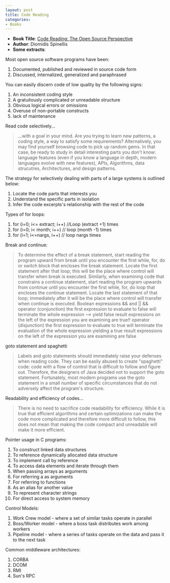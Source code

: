 ```yaml
---
layout: post
title: Code Reading
categories:
- Books
---
```


- **Book Title**:  [Code Reading: The Open Source Perspective](http://www.amazon.com/Code-Reading-Open-Source-Perspective/dp/0201799405)
- **Author**: Diomidis Spinellis
- **Some extracts**:

Most open source software programs have been:

1. Documented, published and reviewed in source code form
2. Discussed, internalized, generalized and paraphrased

You can easily discern code of low quality by the following signs:

1. An inconsistent coding style
2. A gratuitously complicated or unreadable structure
3. Obvious logical errors or omissions
4. Overuse of non-portable constructs
5. lack of maintenance

Read code selectively...

> ...with a goal in your mind. Are you trying to learn new patterns, a coding style, a way to satisfy some requirements? Alternatively, you may find yourself browsing code to pick up random gems. In that case, be ready to study in detail interesting parts you don't know: language features (even if you know a language in depth, modern languages evolve with new features), APIs, Algorithms, data strucutres, Architectures, and design patterns.

The strategy for selectively dealing with parts of a large systems is outlined below:

1. Locate the code parts that interests you
2. Understand the specific parts in isolation
3. Infer the code excerpts's relationship with the rest of the code

Types of for loops:

1. for (i=0; i<= extract; i++) //Loop (extract +1) times
2. for (i=0; i< month; i++) // loop (month -1) times
3. for (i=1; i<=nargs, i++) // loop nargs times

Break and continue:

> To determine the effect of a break statement, start reading the program upward from break until you encounter the first while, for, do or switch block that encloses the break statement. Locate the first statement after that loop; this will be the place where control will transfer when break is executed. Similarly, when examining code that constrains a continue statement, start reading the program upwards from continue until you encounter the first while, for, do loop that encloses the continue statement. Locate the last statement of that loop; immediately after it will be the place where control will transfer when continue is executed. Boolean expressions && and || && operator (conjunction) the first expression to evaluate to false will terminate the whole expression --> yield false result expressions on the left of the expression you are examining are true!! operator (disjunction) the first expression to evaluate to true will terminate the evaluation of the whole expression yielding a true result expressions on the left of the expression you are examining are false

goto statement and spaghetti

> Labels and goto statements should immediately raise your defenses when reading code. They can be easily abused to create "spaghetti" code: code with a flow of control that is difficult to follow and figure out. Therefore, the designers of Java decided not to support the goto statement. Fortunately, most modern programs use the goto statement in a small number of specific circumstances that do not adversely affect the program's structure.

Readability and efficiency of codes...

> There is no need to sacrifice code readability for efficiency. While it is true that efficient algorithms and certain optimizations can make the code more complicated and therefore more difficult to follow, this does not mean that making the code compact and unreadable will make it more efficient.

Pointer usage in C programs:

1. To construct linked data structures
2. To reference dynamically allocated data structure
3. To implement call by reference
4. To access data elements and iterate through them
5. When passing arrays as arguments
6. For referring a as arguments
7. For referring to functions
8. As an alias for another value
9. To represent character strings
10. For direct access to system memory

Control Models:

1. Work Crew model - where a set of similar tasks operate in parallel
2. Boss/Worker model - where a boss task distributes work among workers
3. Pipeline model - where a series of tasks operate on the data and pass it to the next task

Common middleware architectures:

1. CORBA
2. DCOM
3. RMI
4. Sun's RPC
